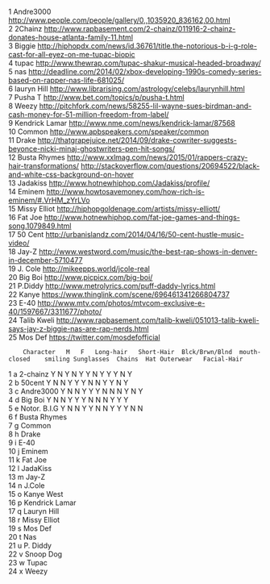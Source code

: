 1		Andre3000	http://www.people.com/people/gallery/0,,1035920_836162,00.html													
2		2Chainz	http://www.rapbasement.com/2-chainz/011916-2-chainz-donates-house-atlanta-family-11.html													
3		Biggie	http://hiphopdx.com/news/id.36761/title.the-notorious-b-i-g-role-cast-for-all-eyez-on-me-tupac-biopic													
4		tupac	http://www.thewrap.com/tupac-shakur-musical-headed-broadway/													
5		nas	http://deadline.com/2014/02/xbox-developing-1990s-comedy-series-based-on-rapper-nas-life-681025/													
6		lauryn Hill	http://www.librarising.com/astrology/celebs/laurynhill.html													
7		Pusha T	http://www.bet.com/topics/p/pusha-t.html													
8		Weezy 	http://pitchfork.com/news/58255-lil-wayne-sues-birdman-and-cash-money-for-51-million-freedom-from-label/													
9		Kendrick Lamar	http://www.nme.com/news/kendrick-lamar/87568													
10		Common	http://www.apbspeakers.com/speaker/common													
11		Drake	http://thatgrapejuice.net/2014/09/drake-cowriter-suggests-beyonce-nicki-minaj-ghostwriters-pen-hit-songs/													
12		Busta Rhymes	http://www.xxlmag.com/news/2015/01/rappers-crazy-hair-transformations/						http://stackoverflow.com/questions/20694522/black-and-white-css-background-on-hover							
13		Jadakiss	http://www.hotnewhiphop.com/Jadakiss/profile/													
14		Eminem	http://www.howtosavemoney.com/how-rich-is-eminem/#.VrHM_zYrLVo													
15		Missy Elliot	http://hiphopgoldenage.com/artists/missy-elliott/													
16		Fat Joe	http://www.hotnewhiphop.com/fat-joe-games-and-things-song.1079849.html													
17		50 Cent	http://urbanislandz.com/2014/04/16/50-cent-hustle-music-video/													
18		Jay-Z	http://www.westword.com/music/the-best-rap-shows-in-denver-in-december-5710477													
19		J. Cole	http://mikeepps.world/jcole-real													
20		Big Boi 	http://www.picpicx.com/big-boi/													
21		P.Diddy 	http://www.metrolyrics.com/puff-daddy-lyrics.html													
22		Kanye	https://www.thinglink.com/scene/696461341266804737													
23		E-40	http://www.mtv.com/photos/mtvcom-exclusive-e-40/1597667/3311677/photo/													
24		Talib Kweli	http://www.rapbasement.com/talib-kweli/051013-talib-kweli-says-jay-z-biggie-nas-are-rap-nerds.html													
25		Mos Def	https://twitter.com/mosdefofficial													
																
		Character	M	F	Long-hair	Short-Hair	Blck/Brwn/Blnd	mouth-closed	smiling	Sunglasses	Chains	Hat	Outerwear	Facial-Hair		
1	a	2-chainz	Y	N	Y	N	Y	Y	N	Y	Y	Y	N	Y		
2	b	50cent	Y	N	N	Y	Y	Y	N	N	Y	Y	N	Y		
3	c	Andre3000	Y	N	N	Y	Y	Y	N	N	N	Y	N	Y		
4	d	Big Boi	Y	N	N	Y	Y	Y	N	N	N	Y	Y	Y		
5	e	Notor. B.I.G	Y	N	N	Y	Y	N	N	Y	Y	Y	N	N		
6	f	Busta Rhymes														
7	g	Common														
8	h	Drake														
9	i	E-40														
10	j	Eminem														
11	k	Fat Joe														
12	l	JadaKiss														
13	m	Jay-Z														
14	n	J.Cole														
15	o	Kanye West														
16	p	Kendrick Lamar														
17	q	Lauryn Hill														
18	r	Missy Elliot														
19	s	Mos Def														
20	t	Nas														
21	u	P. Diddy														
22	v	Snoop Dog														
23	w	Tupac														
24	x	Weezy														
																